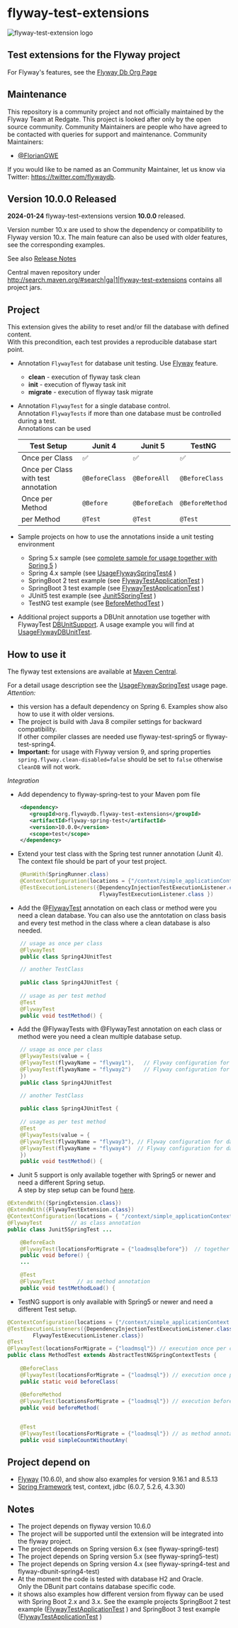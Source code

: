 flyway-test-extensions
======================

![flyway-test-extension logo](https://github.com/flyway/flyway-test-extensions/blob/master/image/logo-flyway-test-extensions.png) 


Test extensions for the Flyway project
--------------------------------------

For Flyway's features, see the [Flyway Db Org Page](http://flywaydb.org/)

## Maintenance
This repository is a community project and not officially maintained by the Flyway Team at Redgate.
This project is looked after only by the open source community. Community Maintainers are people who have agreed to be contacted with queries for support and maintenance.
Community Maintainers: 
- [@FlorianGWE](https://github.com/FlorianGWE)

If you would like to be named as an Community Maintainer, let us know via Twitter: https://twitter.com/flywaydb.


Version 10.0.0 Released 
----------------------

<b>2024-01-24</b> flyway-test-extensions version <b>10.0.0</b> released.

Version number 10.x are used to show the dependency or compatibility to Flyway version 10.x.
The main feature can also be used with older features, see the corresponding examples.

See also [Release Notes](https://github.com/flyway/flyway-test-extensions/wiki/Release-Notes) 

Central maven repository under http://search.maven.org/#search|ga|1|flyway-test-extensions contains all project jars.

Project
-------
This extension gives the ability to reset and/or fill the database with defined content.<br>
With this precondition, each test provides a reproducible database start point. 

* Annotation `FlywayTest` for database unit testing. Use [Flyway](https://github.com/flyway/) feature.
  * <b>clean</b> - execution of flyway task clean
  * <b>init</b> - execution of flyway task init
  * <b>migrate</b> - execution of flyway task migrate
* Annotation `FlywayTest` for a single database control.<br>
  Annotation `FlywayTests` if more than one database must be controlled during a test. <br>
  Annotations can be used
  
  | Test Setup | Junit 4  | Junit 5 | TestNG |
  | --- | --- | --- | --- |
  | Once per Class | :white_check_mark: | :white_check_mark: | :white_check_mark: |
  | Once per Class with test annotation | `@BeforeClass` | `@BeforeAll` | `@BeforeClass` |
  | Once per Method | `@Before` | `@BeforeEach` | `@BeforeMethod` |
  | per Method| `@Test` | `@Test` | `@Test` |
  
* Sample projects on how to use the annotations inside a unit testing environment
  * Spring 5.x sample (see [complete sample for usage together with Spring 5](https://github.com/flyway/flyway-test-extensions/tree/master/flyway-test-extensions/flyway-test-samples/flyway-test-spring-samples/flyway-test-sample-spring5) )
  * Spring 4.x sample (see [UsageFlywaySpringTest4](https://github.com/flyway/flyway-test-extensions/wiki/Usage-flyway-spring-test) )
  * SpringBoot 2 test example (see [FlywayTestApplicationTest](https://github.com/flyway/flyway-test-extensions/blob/master/flyway-test-extensions/flyway-test-samples/flyway-test-spring-samples/flyway-test-sample-spring-boot/sample-spring-boot-2/src/test/java/org/flywaydb/sample/test/spring/boot2/flywaytest/FlywayTestApplicationTest.java) )
  * SpringBoot 3 test example (see [FlywayTestApplicationTest](https://github.com/flyway/flyway-test-extensions/blob/master/flyway-test-extensions/flyway-test-samples/flyway-test-spring-samples/flyway-test-sample-spring-boot/sample-spring-boot-3-0/src/test/java/org/flywaydb/sample/test/spring/boot30/flywaytest/FlywayTestApplicationTest.java) )
  * JUnit5 test example (see [Junit5SpringTest](https://github.com/flyway/flyway-test-extensions/blob/master/flyway-test-extensions/flyway-test-samples/flyway-test-spring-samples/flyway-test-junit5/src/test/java/org/flywaydb/test/sample/junit5/Junit5SpringTest.java) )
  * TestNG test example (see [BeforeMethodTest](https://github.com/flyway/flyway-test-extensions/blob/master/flyway-test-extensions/flyway-test-samples/flyway-test-spring-samples/flyway-test-testng/src/test/java/org/flywaydb/test/sample/testng/BeforeMethodTest.java) )
* Additional project supports a DBUnit annotation use together with FlywayTest [DBUnitSupport](https://github.com/flyway/flyway-test-extensions/blob/master/flyway-test-extensions/flyway-dbunit-test/src/main/java/org/flywaydb/test/dbunit/DBUnitSupport.java). A usage example you will find at [UsageFlywayDBUnitTest](https://github.com/flyway/flyway-test-extensions/wiki/Usage-flyway-dbunit-test).

How to use it
-------------
The flyway test extensions are available at [Maven Central](http://repo1.maven.org/maven2/org/flywaydb/flyway-test-extensions).

For a detail usage description see the [UsageFlywaySpringTest](https://github.com/flyway/flyway-test-extensions/wiki/Usage-flyway-spring-test) usage page. <br>
*Attention:* 
* this version has a default dependency on Spring 6. Examples show also how to use it with older versions. 
* The project is build with Java 8 compiler settings for backward compatibility. <br>
  If other compiler classes are needed use flyway-test-spring5 or flyway-test-spring4.
* <b>Important:</b> for usage with Flyway version 9, and spring properties `spring.flyway.clean-disabled=false` should be 
  set to `false` otherwise `CleanDB` will not work.

*Integration*
* Add dependency to flyway-spring-test to your Maven pom file

```xml
    <dependency>
       <groupId>org.flywaydb.flyway-test-extensions</groupId>
       <artifactId>flyway-spring-test</artifactId>
       <version>10.0.0</version>
       <scope>test</scope>
    </dependency>
```

* Extend your test class with the Spring test runner annotation (Junit 4). The context file should be part of your test project.

```java
    @RunWith(SpringRunner.class)
    @ContextConfiguration(locations = {"/context/simple_applicationContext.xml" })
    @TestExecutionListeners({DependencyInjectionTestExecutionListener.class, 
                             FlywayTestExecutionListener.class })
```
    
* Add the @[FlywayTest](https://github.com/flyway/flyway-test-extensions/wiki/Usage-of-Annotation-FlywayTest) annotation on each class or method were you need a clean database. You can also use the anntotation on class basis and every test method in the class where a clean database is also needed.

```java
    // usage as once per class
    @FlywayTest
    public class Spring4JUnitTest 

    // another TestClass
    
    public class Spring4JUnitTest {
    
    // usage as per test method
    @Test
    @FlywayTest
    public void testMethod() { 
```

* Add the @FlywayTests with @FlywayTest annotation on each class or method were you need a clean multiple database setup. 

```java
    // usage as once per class
    @FlywayTests(value = {
	@FlywayTest(flywayName = "flyway1"),   // Flyway configuration for database 1
	@FlywayTest(flywayName = "flyway2")    // Flyway configuration for database 2
    })
    public class Spring4JUnitTest 

    // another TestClass
    
    public class Spring4JUnitTest {
    
    // usage as per test method
    @Test
    @FlywayTests(value = {
	@FlywayTest(flywayName = "flyway3"), // Flyway configuration for database 3
	@FlywayTest(flywayName = "flyway4")  // Flyway configuration for database 4
    })
    public void testMethod() { 
```

* Junit 5 support is only available together with Spring5 or newer and need a different Spring setup.<br/> 
A step by step setup can be found [here](https://github.com/flyway/flyway-test-extensions/wiki/How-to-use-Flyway-Test-with-Junit5-and-Springframework-5).

```java
@ExtendWith({SpringExtension.class})
@ExtendWith({FlywayTestExtension.class})
@ContextConfiguration(locations = { "/context/simple_applicationContext.xml" })
@FlywayTest         // as class annotation
public class Junit5SpringTest ...

    @BeforeEach
    @FlywayTest(locationsForMigrate = {"loadmsqlbefore"})  // together with BeforeEach
    public void before() {
    ...

    @Test
    @FlywayTest       // as method annotation
    public void testMethodLoad() {

```

* TestNG support is only available with Spring5 or newer and need a different Test setup.

```java
@ContextConfiguration(locations = {"/context/simple_applicationContext.xml"})
@TestExecutionListeners({DependencyInjectionTestExecutionListener.class,
        FlywayTestExecutionListener.class})
@Test
@FlywayTest(locationsForMigrate = {"loadmsql"}) // execution once per class
public class MethodTest extends AbstractTestNGSpringContextTests {
    
    @BeforeClass
    @FlywayTest(locationsForMigrate = {"loadmsql"}) // execution once per class
    public static void beforeClass(
    
    @BeforeMethod
    @FlywayTest(locationsForMigrate = {"loadmsql"}) // execution before each test method
    public void beforeMethod(


    @Test
    @FlywayTest(locationsForMigrate = {"loadmsql"}) // as method annotation
    public void simpleCountWithoutAny(

```

Project depend on
-----------------
* [Flyway](https://github.com/flyway/) (10.6.0), and show also examples for version 9.16.1 and 8.5.13
* [Spring Framework](http://www.springsource.org/) test, context, jdbc (6.0.7, 5.2.6, 4.3.30)

Notes
-----
* The project depends on flyway version 10.6.0
* The project will be supported until the extension will be integrated into the flyway project.
* The project depends on Spring version 6.x (see flyway-spring6-test)
* The project depends on Spring version 5.x (see flyway-spring5-test)
* The project depends on Spring version 4.x (see flyway-spring4-test and flyway-dbunit-spring4-test)
* At the moment the code is tested with database H2 and Oracle.<br>Only the DBunit part contains database specific code. 
* it shows also examples how different version from flyway can be used with Spring Boot 2.x and 3.x.
  See the example projects  SpringBoot 2 test example ([FlywayTestApplicationTest](https://github.com/flyway/flyway-test-extensions/blob/master/flyway-test-extensions/flyway-test-samples/flyway-test-spring-samples/flyway-test-sample-spring-boot/sample-spring-boot-2/src/test/java/org/flywaydb/sample/test/spring/boot2/flywaytest/FlywayTestApplicationTest.java) )
  and SpringBoot 3 test example ([FlywayTestApplicationTest](https://github.com/flyway/flyway-test-extensions/blob/master/flyway-test-extensions/flyway-test-samples/flyway-test-spring-samples/flyway-test-sample-spring-boot/sample-spring-boot-3-0/src/test/java/org/flywaydb/sample/test/spring/boot3/flywaytest/FlywayTestApplicationTest.java) )

